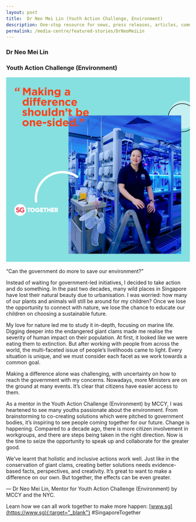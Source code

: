 ```yaml
---
layout: post
title:  Dr Neo Mei Lin (Youth Action Challenge, Environment)
description: One-stop resource for news, press releases, articles, commentary and speeches.
permalink: /media-centre/featured-stories/DrNeoMeiLin 
---
```

### Dr Neo Mei Lin 
### Youth Action Challenge (Environment) 
 
![Neo Mei Lin](/images/features/Social_Neo.jpg)

“Can the government do more to save our environment?” 
 
Instead of waiting for government-led initiatives, I decided to take action and do something. In the past two decades, many wild places in Singapore have lost their natural beauty due to urbanisation. I was worried: how many of our plants and animals will still be around for my children? Once we lose the opportunity to connect with nature, we lose the chance to educate our children on choosing a sustainable future. 
 
My love for nature led me to study it in-depth, focusing on marine life. Digging deeper into the endangered giant clams made me realise the severity of human impact on their population. At first, it looked like we were eating them to extinction. But after working with people from across the world, the multi-faceted issue of people’s livelihoods came to light. Every situation is unique, and we must consider each facet as we work towards a common goal. 
 
Making a difference alone was challenging, with uncertainty on how to reach the government with my concerns. Nowadays, more Ministers are on the ground at many events. It’s clear that citizens have easier access to them. 
 
As a mentor in the Youth Action Challenge (Environment) by MCCY, I was heartened to see many youths passionate about the environment. From brainstorming to co-creating solutions which were pitched to government bodies, it’s inspiring to see people coming together for our future. Change is happening. Compared to a decade ago, there is more citizen involvement in workgroups, and there are steps being taken in the right direction. Now is the time to seize the opportunity to speak up and collaborate for the greater good. 
 
We’ve learnt that holistic and inclusive actions work well. Just like in the conservation of giant clams, creating better solutions needs evidence-based facts, perspectives, and creativity. It’s great to want to make a difference on our own. But together, the effects can be even greater. 
 
–– Dr Neo Mei Lin, Mentor for Youth Action Challenge (Environment) by MCCY and the NYC. 
 
 Learn how we can all work together to make more happen: [www.sg](https://www.sg){:target="_blank"} #SingaporeTogether
